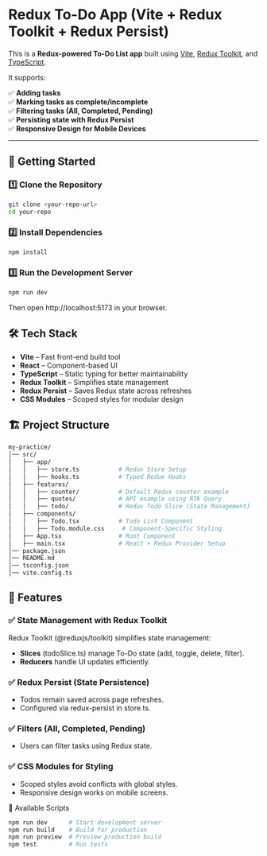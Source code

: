 # Redux To-Do App (Vite + Redux Toolkit + Redux Persist)

This is a **Redux-powered To-Do List app** built using [Vite](https://vitejs.dev/), [Redux Toolkit](https://redux-toolkit.js.org/), and [TypeScript](https://www.typescriptlang.org/).  

It supports:

✅ **Adding tasks**  
✅ **Marking tasks as complete/incomplete**  
✅ **Filtering tasks (All, Completed, Pending)**  
✅ **Persisting state with Redux Persist**  
✅ **Responsive Design for Mobile Devices**  

---

## 🚀 **Getting Started**

### **1️⃣ Clone the Repository**
```sh
git clone <your-repo-url>
cd your-repo
```

### **2️⃣ Install Dependencies**
```sh
npm install
```

### **3️⃣ Run the Development Server**
```sh
npm run dev
```
Then open http://localhost:5173 in your browser.

## **🛠 Tech Stack**
* **Vite** – Fast front-end build tool
* **React** – Component-based UI
* **TypeScript** – Static typing for better maintainability
* **Redux Toolkit** – Simplifies state management
* **Redux Persist** – Saves Redux state across refreshes
* **CSS Modules** – Scoped styles for modular design

## **🏗 Project Structure**
```graphql
my-practice/
│── src/
│   ├── app/
│   │   ├── store.ts           # Redux Store Setup
│   │   ├── hooks.ts           # Typed Redux Hooks
│   ├── features/
│   │   ├── counter/           # Default Redux counter example
│   │   ├── quotes/            # API example using RTK Query
│   │   ├── todo/              # Redux Todo Slice (State Management)
│   ├── components/
│   │   ├── Todo.tsx           # Todo List Component
│   │   ├── Todo.module.css     # Component-Specific Styling
│   ├── App.tsx                # Root Component
│   ├── main.tsx               # React + Redux Provider Setup
│── package.json
│── README.md
│── tsconfig.json
│── vite.config.ts
```

## **🌟 Features**
### ✅ **State Management with Redux Toolkit**
Redux Toolkit (@reduxjs/toolkit) simplifies state management:
- **Slices** (todoSlice.ts) manage To-Do state (add, toggle, delete, filter).
- **Reducers** handle UI updates efficiently.
### **✅ Redux Persist (State Persistence)**
- Todos remain saved across page refreshes.
- Configured via redux-persist in store.ts.
### **✅ Filters (All, Completed, Pending)**
- Users can filter tasks using Redux state.
### **✅ CSS Modules for Styling**
- Scoped styles avoid conflicts with global styles.
- Responsive design works on mobile screens.

📜 Available Scripts
```sh
npm run dev      # Start development server
npm run build    # Build for production
npm run preview  # Preview production build
npm test         # Run tests
```
